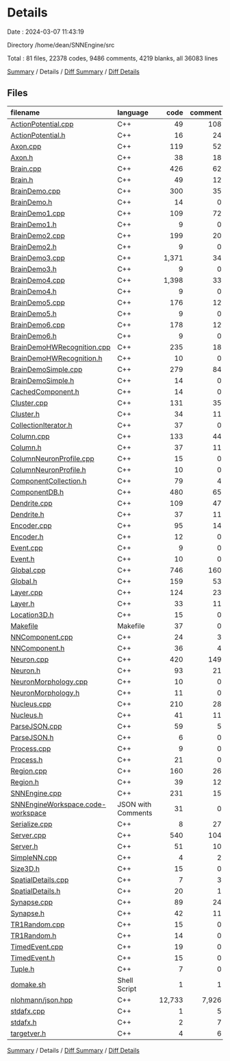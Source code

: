 # Details

Date : 2024-03-07 11:43:19

Directory /home/dean/SNNEngine/src

Total : 81 files,  22378 codes, 9486 comments, 4219 blanks, all 36083 lines

[Summary](results.md) / Details / [Diff Summary](diff.md) / [Diff Details](diff-details.md)

## Files
| filename | language | code | comment | blank | total |
| :--- | :--- | ---: | ---: | ---: | ---: |
| [ActionPotential.cpp](/ActionPotential.cpp) | C++ | 49 | 108 | 8 | 165 |
| [ActionPotential.h](/ActionPotential.h) | C++ | 16 | 24 | 4 | 44 |
| [Axon.cpp](/Axon.cpp) | C++ | 119 | 52 | 30 | 201 |
| [Axon.h](/Axon.h) | C++ | 38 | 18 | 11 | 67 |
| [Brain.cpp](/Brain.cpp) | C++ | 426 | 62 | 100 | 588 |
| [Brain.h](/Brain.h) | C++ | 49 | 12 | 11 | 72 |
| [BrainDemo.cpp](/BrainDemo.cpp) | C++ | 300 | 35 | 64 | 399 |
| [BrainDemo.h](/BrainDemo.h) | C++ | 14 | 0 | 2 | 16 |
| [BrainDemo1.cpp](/BrainDemo1.cpp) | C++ | 109 | 72 | 17 | 198 |
| [BrainDemo1.h](/BrainDemo1.h) | C++ | 9 | 0 | 2 | 11 |
| [BrainDemo2.cpp](/BrainDemo2.cpp) | C++ | 199 | 20 | 39 | 258 |
| [BrainDemo2.h](/BrainDemo2.h) | C++ | 9 | 0 | 2 | 11 |
| [BrainDemo3.cpp](/BrainDemo3.cpp) | C++ | 1,371 | 34 | 165 | 1,570 |
| [BrainDemo3.h](/BrainDemo3.h) | C++ | 9 | 0 | 3 | 12 |
| [BrainDemo4.cpp](/BrainDemo4.cpp) | C++ | 1,398 | 33 | 182 | 1,613 |
| [BrainDemo4.h](/BrainDemo4.h) | C++ | 9 | 0 | 3 | 12 |
| [BrainDemo5.cpp](/BrainDemo5.cpp) | C++ | 176 | 12 | 41 | 229 |
| [BrainDemo5.h](/BrainDemo5.h) | C++ | 9 | 0 | 3 | 12 |
| [BrainDemo6.cpp](/BrainDemo6.cpp) | C++ | 178 | 12 | 42 | 232 |
| [BrainDemo6.h](/BrainDemo6.h) | C++ | 9 | 0 | 3 | 12 |
| [BrainDemoHWRecognition.cpp](/BrainDemoHWRecognition.cpp) | C++ | 235 | 18 | 52 | 305 |
| [BrainDemoHWRecognition.h](/BrainDemoHWRecognition.h) | C++ | 10 | 0 | 2 | 12 |
| [BrainDemoSimple.cpp](/BrainDemoSimple.cpp) | C++ | 279 | 84 | 65 | 428 |
| [BrainDemoSimple.h](/BrainDemoSimple.h) | C++ | 14 | 0 | 2 | 16 |
| [CachedComponent.h](/CachedComponent.h) | C++ | 14 | 0 | 5 | 19 |
| [Cluster.cpp](/Cluster.cpp) | C++ | 131 | 35 | 40 | 206 |
| [Cluster.h](/Cluster.h) | C++ | 34 | 11 | 12 | 57 |
| [CollectionIterator.h](/CollectionIterator.h) | C++ | 37 | 0 | 5 | 42 |
| [Column.cpp](/Column.cpp) | C++ | 133 | 44 | 40 | 217 |
| [Column.h](/Column.h) | C++ | 37 | 11 | 10 | 58 |
| [ColumnNeuronProfile.cpp](/ColumnNeuronProfile.cpp) | C++ | 15 | 0 | 3 | 18 |
| [ColumnNeuronProfile.h](/ColumnNeuronProfile.h) | C++ | 10 | 0 | 3 | 13 |
| [ComponentCollection.h](/ComponentCollection.h) | C++ | 79 | 4 | 14 | 97 |
| [ComponentDB.h](/ComponentDB.h) | C++ | 480 | 65 | 109 | 654 |
| [Dendrite.cpp](/Dendrite.cpp) | C++ | 109 | 47 | 39 | 195 |
| [Dendrite.h](/Dendrite.h) | C++ | 37 | 11 | 6 | 54 |
| [Encoder.cpp](/Encoder.cpp) | C++ | 95 | 14 | 7 | 116 |
| [Encoder.h](/Encoder.h) | C++ | 12 | 0 | 2 | 14 |
| [Event.cpp](/Event.cpp) | C++ | 9 | 0 | 3 | 12 |
| [Event.h](/Event.h) | C++ | 10 | 0 | 2 | 12 |
| [Global.cpp](/Global.cpp) | C++ | 746 | 160 | 195 | 1,101 |
| [Global.h](/Global.h) | C++ | 159 | 53 | 58 | 270 |
| [Layer.cpp](/Layer.cpp) | C++ | 124 | 23 | 29 | 176 |
| [Layer.h](/Layer.h) | C++ | 33 | 11 | 9 | 53 |
| [Location3D.h](/Location3D.h) | C++ | 15 | 0 | 5 | 20 |
| [Makefile](/Makefile) | Makefile | 37 | 0 | 16 | 53 |
| [NNComponent.cpp](/NNComponent.cpp) | C++ | 24 | 3 | 9 | 36 |
| [NNComponent.h](/NNComponent.h) | C++ | 36 | 4 | 13 | 53 |
| [Neuron.cpp](/Neuron.cpp) | C++ | 420 | 149 | 88 | 657 |
| [Neuron.h](/Neuron.h) | C++ | 93 | 21 | 17 | 131 |
| [NeuronMorphology.cpp](/NeuronMorphology.cpp) | C++ | 10 | 0 | 3 | 13 |
| [NeuronMorphology.h](/NeuronMorphology.h) | C++ | 11 | 0 | 3 | 14 |
| [Nucleus.cpp](/Nucleus.cpp) | C++ | 210 | 28 | 49 | 287 |
| [Nucleus.h](/Nucleus.h) | C++ | 41 | 11 | 14 | 66 |
| [ParseJSON.cpp](/ParseJSON.cpp) | C++ | 59 | 5 | 12 | 76 |
| [ParseJSON.h](/ParseJSON.h) | C++ | 6 | 0 | 4 | 10 |
| [Process.cpp](/Process.cpp) | C++ | 9 | 0 | 3 | 12 |
| [Process.h](/Process.h) | C++ | 21 | 0 | 3 | 24 |
| [Region.cpp](/Region.cpp) | C++ | 160 | 26 | 46 | 232 |
| [Region.h](/Region.h) | C++ | 39 | 12 | 13 | 64 |
| [SNNEngine.cpp](/SNNEngine.cpp) | C++ | 231 | 15 | 52 | 298 |
| [SNNEngineWorkspace.code-workspace](/SNNEngineWorkspace.code-workspace) | JSON with Comments | 31 | 0 | 0 | 31 |
| [Serialize.cpp](/Serialize.cpp) | C++ | 8 | 27 | 3 | 38 |
| [Server.cpp](/Server.cpp) | C++ | 540 | 104 | 107 | 751 |
| [Server.h](/Server.h) | C++ | 51 | 10 | 12 | 73 |
| [SimpleNN.cpp](/SimpleNN.cpp) | C++ | 4 | 2 | 3 | 9 |
| [Size3D.h](/Size3D.h) | C++ | 15 | 0 | 5 | 20 |
| [SpatialDetails.cpp](/SpatialDetails.cpp) | C++ | 7 | 3 | 3 | 13 |
| [SpatialDetails.h](/SpatialDetails.h) | C++ | 20 | 1 | 7 | 28 |
| [Synapse.cpp](/Synapse.cpp) | C++ | 89 | 24 | 28 | 141 |
| [Synapse.h](/Synapse.h) | C++ | 42 | 11 | 10 | 63 |
| [TR1Random.cpp](/TR1Random.cpp) | C++ | 15 | 0 | 4 | 19 |
| [TR1Random.h](/TR1Random.h) | C++ | 14 | 0 | 2 | 16 |
| [TimedEvent.cpp](/TimedEvent.cpp) | C++ | 19 | 0 | 4 | 23 |
| [TimedEvent.h](/TimedEvent.h) | C++ | 15 | 0 | 3 | 18 |
| [Tuple.h](/Tuple.h) | C++ | 7 | 0 | 2 | 9 |
| [domake.sh](/domake.sh) | Shell Script | 1 | 1 | 1 | 3 |
| [nlohmann/json.hpp](/nlohmann/json.hpp) | C++ | 12,733 | 7,926 | 2,217 | 22,876 |
| [stdafx.cpp](/stdafx.cpp) | C++ | 1 | 5 | 3 | 9 |
| [stdafx.h](/stdafx.h) | C++ | 2 | 7 | 7 | 16 |
| [targetver.h](/targetver.h) | C++ | 4 | 6 | 4 | 14 |

[Summary](results.md) / Details / [Diff Summary](diff.md) / [Diff Details](diff-details.md)